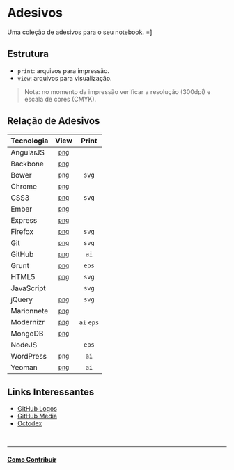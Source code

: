 # Adesivos

Uma coleção de adesivos para o seu notebook. =]

## Estrutura

* `print`: arquivos para impressão.
* `view`: arquivos para visualização.

> Nota: no momento da impressão verificar a resolução (300dpi) e escala de cores (CMYK).

## Relação de Adesivos

| Tecnologia | View                         | Print      |
|:-----------|:----------------------------:|:----------:|
| AngularJS  | [`png`](view/angularjs.png)  |            |
| Backbone   | [`png`](view/backbone.png)   |            |
| Bower      | [`png`](view/bower.png)      | `svg`      |
| Chrome     | [`png`](view/chrome.png)     |            |
| CSS3       | [`png`](view/css3.png)       | `svg`      |
| Ember      | [`png`](view/ember.png)      |            |
| Express    | [`png`](view/express.png)    |            |
| Firefox    | [`png`](view/firefox.png)    | `svg`      |
| Git        | [`png`](view/git.png)        | `svg`      |
| GitHub     | [`png`](view/github.png)     | `ai`       |
| Grunt      | [`png`](view/grunt.png)      | `eps`      |
| HTML5      | [`png`](view/HTML5.png)      | `svg`      |
| JavaScript |                              | `svg`      |
| jQuery     | [`png`](view/jquery.png)     | `svg`      |
| Marionnete | [`png`](view/marionette.png) |            |
| Modernizr  | [`png`](view/modernizr.png)  | `ai` `eps` |
| MongoDB    | [`png`](view/mongodb.png)    |            |
| NodeJS     |                              | `eps`      |
| WordPress  | [`png`](view/wordpress.png)  | `ai`       |
| Yeoman     | [`png`](view/yeoman.png)     | `ai`       |


## Links Interessantes

* [GitHub Logos](https://github.com/logos)
* [GitHub Media](https://github.com/github/media)
* [Octodex](http://octodex.github.com/)


<br/>

---

#### [Como Contribuir](https://github.com/cerebrobr/cerebro/blob/master/README.md#como-contribuir)
